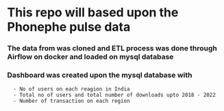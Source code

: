 # This repo will based upon the Phonephe pulse data
### The data from <repo> was cloned and ETL process was done through Airflow on docker and loaded on mysql database
### Dashboard was created upon the mysql database with 
      - No of users on each reagion in India
      - Total no of users and total number of downloads upto 2018 - 2022
      - Number of transaction on each region 
